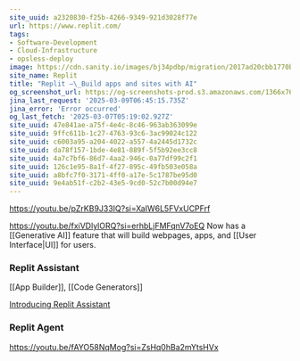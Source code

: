 ```yaml
---
site_uuid: a2320830-f25b-4266-9349-921d3028f77e
url: https://www.replit.com/
tags:
- Software-Development
- Cloud-Infrastructure
- opsless-deploy
image: https://cdn.sanity.io/images/bj34pdbp/migration/2017ad20cbb1770bcb0d23d6d4be8ff9a5105df1-1200x650.png?auto=format&q=75&w=1200&format=png
site_name: Replit
title: "Replit –\_Build apps and sites with AI"
og_screenshot_url: https://og-screenshots-prod.s3.amazonaws.com/1366x768/80/false/e39c8b31528100188ae439afe37b8fe7322fdbb176cb5a125b2c88d9bce8d334.jpeg
jina_last_request: '2025-03-09T06:45:15.735Z'
jina_error: 'Error occurred'
og_last_fetch: '2025-03-07T05:19:02.927Z'
site_uuid: 47e841ae-a75f-4e4c-8c46-963ab363099e
site_uuid: 9ffc611b-1c27-4763-93c6-3ac99024c122
site_uuid: c6003a95-a204-4022-a557-4a2445d1732c
site_uuid: da78f157-1bde-4e81-889f-5f5b92ee3cc8
site_uuid: 4a7c7bf6-86d7-4aa2-946c-0a77df99c2f1
site_uuid: 126c1e95-8a1f-4f27-895c-49fb503e058a
site_uuid: a8bfc7f0-3171-4ff0-a17e-5c1787be95d0
site_uuid: 9e4ab51f-c2b2-43e5-9cd0-52c7b00d94e7
---
```


https://youtu.be/pZrKB9J33IQ?si=XaIW6L5FVxUCPFrf

https://youtu.be/fxiVDlylORQ?si=erhbLjFMFqnV7oEQ
Now has a [[Generative AI]] feature that will build webpages, apps, and [[User Interface|UI]] for users.  


### Replit Assistant
[[App Builder]], [[Code Generators]]

[Introducing Replit Assistant](https://youtu.be/fxiVDlylORQ?si=HRQ85Vq-G_ZtRy5R)

### Replit Agent

https://youtu.be/fAYO58NqMog?si=ZsHq0hBa2mYtsHVx



